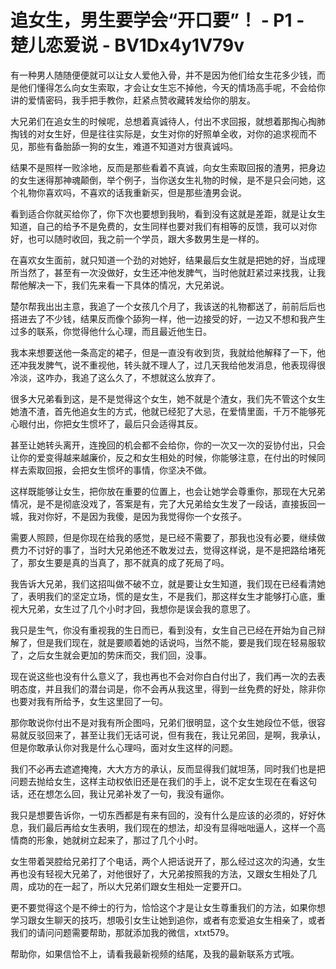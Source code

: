 # 追女生，男生要学会“开口要”！ - P1 - 楚儿恋爱说 - BV1Dx4y1V79v

有一种男人随随便便就可以让女人爱他入骨，并不是因为他们给女生花多少钱，而是他们懂得怎么向女生索取，才会让女生忘不掉他，今天的情场高手呢，不会给你讲的爱情密码，我手把手教你，赶紧点赞收藏转发给你的朋友。

大兄弟们在追女生的时候呢，总想着真诚待人，付出不求回报，就想着那掏心掏肺掏钱的对女生好，但是往往实际是，女生对你的好照单全收，对你的追求视而不见，那些有备胎舔一狗的女生，难道不知道对方很真诚吗。

结果不是照样一败涂地，反而是那些看着不真诚，向女生索取回报的渣男，把身边的女生迷得那神魂颠倒，举个例子，当你送女生礼物的时候，是不是只会问她，这个礼物你喜欢吗，不喜欢的话我重新买，但是那些渣男会说。

看到适合你就买给你了，你下次也要想到我哟，看到没有这就是差距，就是让女生知道，自己的给予不是免费的，女生同样也要对我们有相等的反馈，我可以对你好，也可以随时收回，我之前一个学员，跟大多数男生是一样的。

在喜欢女生面前，就只知道一个劲的对她好，结果最后女生就是把她的好，当成理所当然了，甚至有一次没做好，女生还冲他发脾气，当时他就赶紧过来找我，让我帮他解决一下，我们先来看一下具体的情况，大兄弟说。

楚尔帮我出出主意，我追了一个女孩几个月了，我该送的礼物都送了，前前后后也搭进去了不少钱，结果反而像个舔狗一样，他一边接受的好，一边又不想和我产生过多的联系，你觉得他什么心理，而且最近他生日。

我本来想要送他一条高定的裙子，但是一直没有收到货，我就给他解释了一下，他还冲我发脾气，说不重视他，转头就不理人了，过几天我给他发消息，他表现得很冷淡，这咋办，我追了这么久了，不想就这么放弃了。

很多大兄弟看到这，是不是觉得这个女生，她不就是个渣女，我们先不管这个女生她渣不渣，首先他追女生的方式，他就已经犯了大忌，在爱情里面，千万不能够死心眼付出，你把女生惯坏了，最后只会适得其反。

甚至让她转头离开，连挽回的机会都不会给你，你的一次又一次的妥协付出，只会让你的爱变得越来越廉价，反之和女生相处的时候，你能够注意，在付出的时候同样去索取回报，会把女生惯坏的事情，你坚决不做。

这样既能够让女生，把你放在重要的位置上，也会让她学会尊重你，那现在大兄弟情况，是不是彻底没戏了，答案是有，完了大兄弟给女生发了一段话，直接扳回一城，我对你好，不是因为我傻，是因为我觉得你一个女孩子。

需要人照顾，但是你现在给我的感觉，是已经不需要了，那我也没有必要，继续做费力不讨好的事了，当时大兄弟他还不敢发过去，觉得这样说，是不是把路给堵死了，那女生要是真的当真了，那不就真的成了死局了吗。

我告诉大兄弟，我们这招叫做不破不立，就是要让女生知道，我们现在已经看清她了，表明我们的坚定立场，慌的是女生，不是我们，那这样女生才能够打心底，重视大兄弟，女生过了几个小时才回，我想你是误会我的意思了。

我只是生气，你没有重视我的生日而已，看到没有，女生自己已经在开始为自己辩解了，但是我们现在，就是要顺着她的话说吗，当然不能，要是我们现在轻易服软了，之后女生就会更加的势床而交，我们回，没事。

现在说这些也没有什么意义了，我也再也不会对你白白付出了，我们再一次的去表明态度，并且我们的潜台词是，你不会再从我这里，得到一丝免费的好处，除非你也要对我有所给予，女生这里回了一句。

那你敢说你付出不是对我有所企图吗，兄弟们很明显，这个女生她段位不低，很容易就反驳回来了，甚至让我们无话可说，但有我在，我让兄弟回，是啊，我承认，但是你敢承认你对我是什么心理吗，面对女生这样的问题。

我们不必再去遮遮掩掩，大大方方的承认，反而显得我们就坦荡，同时我们也是把问题去抛给女生，这样主动权依旧还是在我们的手上，说不定女生现在在看这句话，还在想怎么回，我让兄弟补发了一句，我没有逼你。

我只是想要告诉你，一切东西都是有来有回的，没有什么是应该的必须的，好好休息，我们最后再给女生表明，我们现在的想法，却没有显得咄咄逼人，这样一个高情商的形象，她就树立起来了，那过了几个小时。

女生带着哭腔给兄弟打了个电话，两个人把话说开了，那么经过这次的沟通，女生再也没有轻视大兄弟了，对他很好了，大兄弟按照我的方法，又跟女生相处了几周，成功的在一起了，所以大兄弟们跟女生相处一定要开口。

更不要觉得这个是不绅士的行为，恰恰这个才是让女生尊重我们的方法，如果你想学习跟女生聊天的技巧，想吸引女生让她到追你，或者有恋爱追女生相亲了，或者我们的请问问题需要帮助，那就添加我的微信，xtxt579。

帮助你，如果信恰不上，请看我最新视频的结尾，及我的最新联系方式哦。